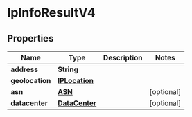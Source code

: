 

# IpInfoResultV4


## Properties

| Name | Type | Description | Notes |
|------------ | ------------- | ------------- | -------------|
|**address** | **String** |  |  |
|**geolocation** | [**IPLocation**](IPLocation.md) |  |  |
|**asn** | [**ASN**](ASN.md) |  |  [optional] |
|**datacenter** | [**DataCenter**](DataCenter.md) |  |  [optional] |



